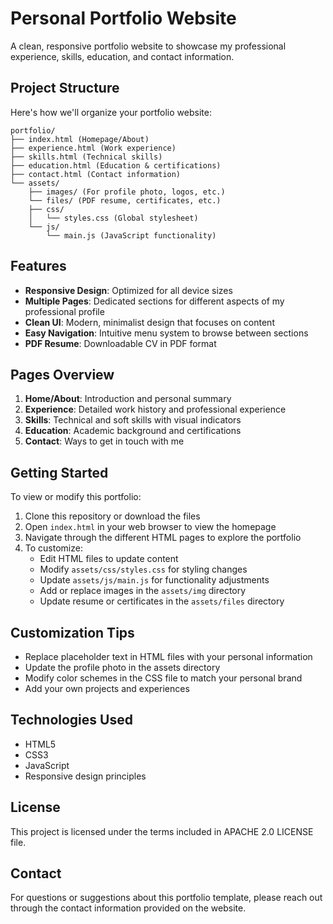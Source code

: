 # Personal Portfolio Website

A clean, responsive portfolio website to showcase my professional experience, skills, education, and contact information.

## Project Structure
Here's how we'll organize your portfolio website:

```
portfolio/
├── index.html (Homepage/About)
├── experience.html (Work experience)
├── skills.html (Technical skills)
├── education.html (Education & certifications)
├── contact.html (Contact information)
└── assets/
    ├── images/ (For profile photo, logos, etc.)
    └── files/ (PDF resume, certificates, etc.)
    ├── css/
    │   └── styles.css (Global stylesheet)
    └── js/
        └── main.js (JavaScript functionality)
```

## Features

- **Responsive Design**: Optimized for all device sizes
- **Multiple Pages**: Dedicated sections for different aspects of my professional profile
- **Clean UI**: Modern, minimalist design that focuses on content
- **Easy Navigation**: Intuitive menu system to browse between sections
- **PDF Resume**: Downloadable CV in PDF format

## Pages Overview

1. **Home/About**: Introduction and personal summary
2. **Experience**: Detailed work history and professional experience
3. **Skills**: Technical and soft skills with visual indicators
4. **Education**: Academic background and certifications
5. **Contact**: Ways to get in touch with me

## Getting Started

To view or modify this portfolio:

1. Clone this repository or download the files
2. Open `index.html` in your web browser to view the homepage
3. Navigate through the different HTML pages to explore the portfolio
4. To customize:
   - Edit HTML files to update content
   - Modify `assets/css/styles.css` for styling changes
   - Update `assets/js/main.js` for functionality adjustments
   - Add or replace images in the `assets/img` directory
   - Update resume or certificates in the `assets/files` directory

## Customization Tips

- Replace placeholder text in HTML files with your personal information
- Update the profile photo in the assets directory
- Modify color schemes in the CSS file to match your personal brand
- Add your own projects and experiences

## Technologies Used

- HTML5
- CSS3
- JavaScript
- Responsive design principles

## License

This project is licensed under the terms included in APACHE 2.0 LICENSE file.

## Contact

For questions or suggestions about this portfolio template, please reach out through the contact information provided on the website.  
